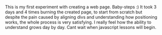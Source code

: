 This is my first experiment with creating a web page. Baby-steps :) 
It took 3 days and 4 times burning the created page, to start from scratch but
despite the pain caused by aligning divs and understanding how positioning
works, the whole process is very satisfying. I really feel how the ability
to understand grows day by day. Cant wait when javascript lessons will begin.